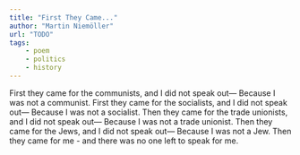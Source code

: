 ```yaml
---
title: "First They Came..."
author: "Martin Niemöller"
url: "TODO"
tags: 
    - poem
    - politics
    - history
---
```



First they came for the communists, and I did not speak out—
Because I was not a communist.
First they came for the socialists, and I did not speak out—
Because I was not a socialist.
Then they came for the trade unionists, and I did not speak out—
Because I was not a trade unionist.
Then they came for the Jews, and I did not speak out—
Because I was not a Jew.
Then they came for me - and there was no one left to speak for me.
